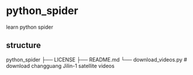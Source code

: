 # python_spider
learn python spider

## structure

python_spider
├── LICENSE
├── README.md
└── download_videos.py # download changguang Jilin-1 satellite videos
